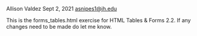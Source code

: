 Allison Valdez
Sept 2, 2021
asnipes1@jh.edu

This is the forms_tables.html exercise for HTML Tables & Forms 2.2. If any changes need to be made do let me know.